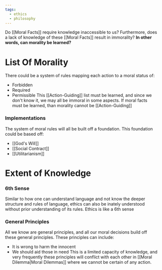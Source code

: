 ```yaml
---
tags:
  - ethics
  - philosophy
---
```

Do [[Moral Facts]] require knowledge inaccessible to us?
Furthermore, does a lack of knowledge of these [[Moral Facts]] result in immorality?
**In other words, can morality be learned?**
# List Of Morality
There could be a system of rules mapping each action to a moral status of:
- Forbidden
- Required
- Permissible
This [[Action-Guiding]] list must be learned, and since we don't know it, we may all be immoral in some aspects.
If moral facts must be learned, than morality cannot be [[Action-Guiding]]
### Implementations
The system of moral rules will all be built off a foundation. This foundation could be based off:
- [[God's Will]]
- [[Social Contract]]
- [[Utilitarianism]]
# Extent of Knowledge
### 6th Sense
Similar to how one can understand language and not know the deeper structure and rules of language, ethics can also be inately understood without prior understanding of its rules.
Ethics is like a 6th sense
### General Principles
All we know are general principles, and all our moral decisions build off these general principles.
These principles can include:
- It is wrong to harm the innocent
- We should aid those in need
This is a limited capacity of knowledge, and very frequently these principles will conflict with each other in [[Moral Dilemma|Moral Dilemmas]] where we cannot be certain of any action.
